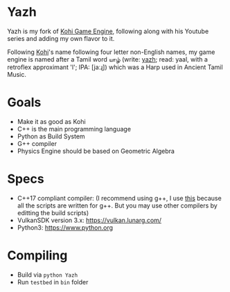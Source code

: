 # Yazh
Yazh is my fork of [Kohi Game Engine](https://github.com/travisvroman/kohi), following along with his Youtube series and adding my own flavor to it.

Following [Kohi](https://github.com/travisvroman/kohi)'s name following four letter non-English names, my game engine is named after a Tamil word யாழ்  (write: [yazh](https://en.wikipedia.org/wiki/Yazh); read: yaal, with a retroflex approximant 'l'; IPA: [jaːɻ]) which was a Harp used in Ancient Tamil Music.

# Goals
- Make it as good as Kohi
- C++ is the main programming language
- Python as Build System
- G++ compiler
- Physics Engine should be based on Geometric Algebra

# Specs
- C++17 compliant compiler: (I recommend using g++, I use [this](https://sourceforge.net/projects/mingw-w64/) because all the scripts are written for g++. But you may use other compilers by editting the build scripts)
- VulkanSDK version 3.x: https://vulkan.lunarg.com/
- Python3: https://www.python.org

# Compiling
- Build via `python Yazh`
- Run `testbed` in `bin` folder
